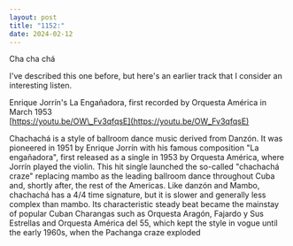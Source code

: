 ```yaml
---
layout: post
title: "1152:"
date: 2024-02-12
---
```


Cha cha chá

I've described this one before, but here's an earlier track that I consider an interesting listen.

Enrique Jorrín's La Engañadora, first recorded by Orquesta América in March 1953  
[https://youtu.be/OW\_Fv3qfqsE](https://youtu.be/OW_Fv3qfqsE)

Chachachá is a style of ballroom dance music derived from Danzón. It was pioneered in 1951 by Enrique Jorrín with his famous composition "La engañadora", first released as a single in 1953 by Orquesta América, where Jorrín played the violin. This hit single launched the so-called "chachachá craze" replacing mambo as the leading ballroom dance throughout Cuba and, shortly after, the rest of the Americas. Like danzón and Mambo, chachachá has a 4/4 time signature, but it is slower and generally less complex than mambo. Its characteristic steady beat became the mainstay of popular Cuban Charangas such as Orquesta Aragón, Fajardo y Sus Estrellas and Orquesta América del 55, which kept the style in vogue until the early 1960s, when the Pachanga craze exploded

